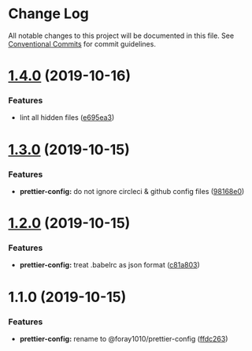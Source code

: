 # Change Log

All notable changes to this project will be documented in this file.
See [Conventional Commits](https://conventionalcommits.org) for commit guidelines.

# [1.4.0](https://github.com/foray1010/common-presets/compare/@foray1010/prettier-config@1.3.0...@foray1010/prettier-config@1.4.0) (2019-10-16)

### Features

- lint all hidden files ([e695ea3](https://github.com/foray1010/common-presets/commit/e695ea3c8ba2a5862d0c80cd4b0a19e2bd3f2bfc))

# [1.3.0](https://github.com/foray1010/common-presets/compare/@foray1010/prettier-config@1.2.0...@foray1010/prettier-config@1.3.0) (2019-10-15)

### Features

- **prettier-config:** do not ignore circleci & github config files ([98168e0](https://github.com/foray1010/common-presets/commit/98168e06303c2ffdefd49a33cd6a39a4cc39cdc9))

# [1.2.0](https://github.com/foray1010/common-presets/compare/@foray1010/prettier-config@1.1.0...@foray1010/prettier-config@1.2.0) (2019-10-15)

### Features

- **prettier-config:** treat .babelrc as json format ([c81a803](https://github.com/foray1010/common-presets/commit/c81a8039b1ff4947c62746138ae9d7d612f134c1))

# 1.1.0 (2019-10-15)

### Features

- **prettier-config:** rename to @foray1010/prettier-config ([ffdc263](https://github.com/foray1010/common-presets/commit/ffdc263517f3b6931b00f1c2688190dd1d611db8))
